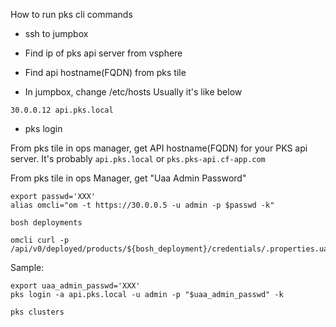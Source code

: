 How to run pks cli commands

- ssh to jumpbox

- Find ip of pks api server from vsphere

- Find api hostname(FQDN) from pks tile

- In jumpbox, change /etc/hosts
Usually it's like below
```
30.0.0.12 api.pks.local
```

- pks login

From pks tile in ops manager, get API hostname(FQDN) for your PKS api server. It's probably `api.pks.local` or `pks.pks-api.cf-app.com`

From pks tile in ops Manager, get "Uaa Admin Password"
```
export passwd='XXX'
alias omcli="om -t https://30.0.0.5 -u admin -p $passwd -k"

bosh deployments

omcli curl -p /api/v0/deployed/products/${bosh_deployment}/credentials/.properties.uaa_admin_password
```

Sample:
```
export uaa_admin_passwd='XXX'
pks login -a api.pks.local -u admin -p "$uaa_admin_passwd" -k

pks clusters
```
